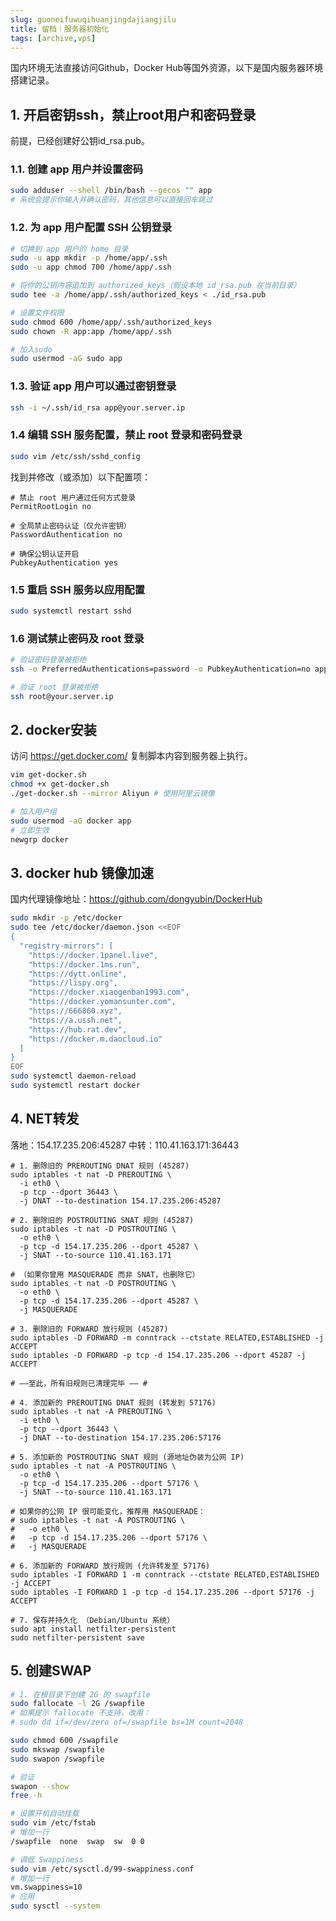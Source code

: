 ```yaml
---
slug: guoneifuwuqihuanjingdajiangjilu
title: 留档｜服务器初始化
tags: [archive,vps]
---
```


国内环境无法直接访问Github，Docker Hub等国外资源，以下是国内服务器环境搭建记录。
<!-- truncate -->

## 1. 开启密钥ssh，禁止root用户和密码登录
前提，已经创建好公钥id_rsa.pub。

### 1.1. 创建 app 用户并设置密码
```bash
sudo adduser --shell /bin/bash --gecos "" app
# 系统会提示你输入并确认密码，其他信息可以直接回车跳过
```

### 1.2. 为 app 用户配置 SSH 公钥登录
```bash
# 切换到 app 用户的 home 目录
sudo -u app mkdir -p /home/app/.ssh
sudo -u app chmod 700 /home/app/.ssh

# 将你的公钥内容追加到 authorized_keys（假设本地 id_rsa.pub 在当前目录）
sudo tee -a /home/app/.ssh/authorized_keys < ./id_rsa.pub

# 设置文件权限
sudo chmod 600 /home/app/.ssh/authorized_keys
sudo chown -R app:app /home/app/.ssh

# 加入sudo
sudo usermod -aG sudo app
```

### 1.3. 验证 app 用户可以通过密钥登录
```bash
ssh -i ~/.ssh/id_rsa app@your.server.ip
```

### 1.4 编辑 SSH 服务配置，禁止 root 登录和密码登录
```bash
sudo vim /etc/ssh/sshd_config
```

找到并修改（或添加）以下配置项：

```text
# 禁止 root 用户通过任何方式登录
PermitRootLogin no

# 全局禁止密码认证（仅允许密钥）
PasswordAuthentication no

# 确保公钥认证开启
PubkeyAuthentication yes
```

### 1.5 重启 SSH 服务以应用配置
```bash
sudo systemctl restart sshd
```

### 1.6 测试禁止密码及 root 登录

```bash
# 验证密码登录被拒绝
ssh -o PreferredAuthentications=password -o PubkeyAuthentication=no app@your.server.ip

# 验证 root 登录被拒绝
ssh root@your.server.ip
```

## 2. docker安装

访问 https://get.docker.com/ 复制脚本内容到服务器上执行。

```bash
vim get-docker.sh
chmod +x get-docker.sh
./get-docker.sh --mirror Aliyun # 使用阿里云镜像

# 加入用户组
sudo usermod -aG docker app
# 立即生效
newgrp docker
```

## 3. docker hub 镜像加速

国内代理镜像地址：https://github.com/dongyubin/DockerHub
```bash
sudo mkdir -p /etc/docker
sudo tee /etc/docker/daemon.json <<EOF
{
  "registry-mirrors": [
    "https://docker.1panel.live",
    "https://docker.1ms.run",
    "https://dytt.online",
    "https://lispy.org",
    "https://docker.xiaogenban1993.com",
    "https://docker.yomansunter.com",
    "https://666860.xyz",
    "https://a.ussh.net",
    "https://hub.rat.dev",
    "https://docker.m.daocloud.io"
  ]
}
EOF
sudo systemctl daemon-reload
sudo systemctl restart docker
```

## 4. NET转发

落地：154.17.235.206:45287
中转：110.41.163.171:36443

```shell
# 1. 删除旧的 PREROUTING DNAT 规则 (45287)
sudo iptables -t nat -D PREROUTING \
  -i eth0 \
  -p tcp --dport 36443 \
  -j DNAT --to-destination 154.17.235.206:45287

# 2. 删除旧的 POSTROUTING SNAT 规则 (45287)
sudo iptables -t nat -D POSTROUTING \
  -o eth0 \
  -p tcp -d 154.17.235.206 --dport 45287 \
  -j SNAT --to-source 110.41.163.171

# （如果你曾用 MASQUERADE 而非 SNAT，也删除它）
sudo iptables -t nat -D POSTROUTING \
  -o eth0 \
  -p tcp -d 154.17.235.206 --dport 45287 \
  -j MASQUERADE

# 3. 删除旧的 FORWARD 放行规则 (45287)
sudo iptables -D FORWARD -m conntrack --ctstate RELATED,ESTABLISHED -j ACCEPT
sudo iptables -D FORWARD -p tcp -d 154.17.235.206 --dport 45287 -j ACCEPT

# ——至此，所有旧规则已清理完毕 —— #

# 4. 添加新的 PREROUTING DNAT 规则 (转发到 57176)
sudo iptables -t nat -A PREROUTING \
  -i eth0 \
  -p tcp --dport 36443 \
  -j DNAT --to-destination 154.17.235.206:57176

# 5. 添加新的 POSTROUTING SNAT 规则 (源地址伪装为公网 IP)
sudo iptables -t nat -A POSTROUTING \
  -o eth0 \
  -p tcp -d 154.17.235.206 --dport 57176 \
  -j SNAT --to-source 110.41.163.171

# 如果你的公网 IP 很可能变化，推荐用 MASQUERADE：
# sudo iptables -t nat -A POSTROUTING \
#   -o eth0 \
#   -p tcp -d 154.17.235.206 --dport 57176 \
#   -j MASQUERADE

# 6. 添加新的 FORWARD 放行规则 (允许转发至 57176)
sudo iptables -I FORWARD 1 -m conntrack --ctstate RELATED,ESTABLISHED -j ACCEPT
sudo iptables -I FORWARD 1 -p tcp -d 154.17.235.206 --dport 57176 -j ACCEPT

# 7. 保存并持久化 （Debian/Ubuntu 系统）
sudo apt install netfilter-persistent
sudo netfilter-persistent save
```

## 5. 创建SWAP
```bash
# 1. 在根目录下创建 2G 的 swapfile
sudo fallocate -l 2G /swapfile
# 如果提示 fallocate 不支持，改用：
# sudo dd if=/dev/zero of=/swapfile bs=1M count=2048

sudo chmod 600 /swapfile
sudo mkswap /swapfile
sudo swapon /swapfile

# 验证
swapon --show
free -h

# 设置开机自动挂载
sudo vim /etc/fstab
# 增加一行
/swapfile  none  swap  sw  0 0

# 调低 Swappiness
sudo vim /etc/sysctl.d/99-swappiness.conf
# 增加一行
vm.swappiness=10
# 应用
sudo sysctl --system
```